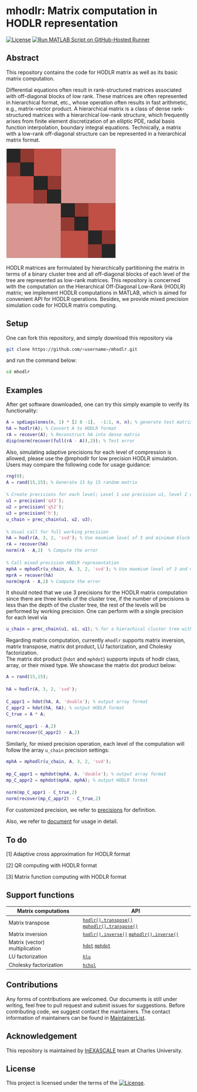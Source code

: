 #   mhodlr: Matrix computation in HODLR representation

[![License](https://img.shields.io/badge/License-BSD_3--Clause-lightblue.svg)](https://opensource.org/licenses/BSD-3-Clause)
[![Run MATLAB Script on GitHub-Hosted Runner](https://github.com/chenxinye/mhodlr/actions/workflows/myscript.yml/badge.svg)](https://github.com/chenxinye/mhodlr/actions/workflows/myscript.yml)

## Abstract

This repository contains the code for HODLR matrix as well as its basic matrix computation. 

Differential equations often result in rank-structured matrices associated with off-diagonal blocks of low rank. These matrices are often represented in hierarchical format, etc., whose operation often results in fast arithmetic, e.g., matrix-vector product.  A hierarchical matrix is a class of dense rank-structured matrices with a hierarchical low-rank structure, which frequently arises from finite element discretization of an elliptic PDE, radial basis function interpolation, boundary integral equations. Technically, a matrix with a low-rank off-diagonal structure can be represented in a hierarchical matrix format.


<img src=docs/demo.png width=300 />

HODLR matrices are formulated by hierarchically partitioning the matrix in terms of a binary cluster tree and all off-diagonal blocks of each level of the tree are represented as low-rank matrices. This repository is concerned with the computation on the Hierarchical Off-Diagonal Low-Rank (HODLR) matrix; we implement HODLR computations in MATLAB, which is aimed for convenient API for HODLR operations. Besides, we provide mixed precision simulation code for HODLR matrix computing.   



Setup
-------

One can fork this repository, and simply download this repository via
```bash
git clone https://github.com/<username>/mhodlr.git
```
and run the command below:
```bash
cd mhodlr
```

Examples
-----------

After get software downloaded, one can try this simply example to verify its functionality:
```matlab
A = spdiags(ones(n, 1) * [2 8 -1],  -1:1, n, n); % generate test matrix
hA = hodlr(A); % Convert A to HODLR format
rA = recover(A); % Reconstruct hA into dense matrix
disp(norm(recover(full(rA - A)),2)); % Test error
```

Also, simulating adaptive precisions for each level of compression is allowed, please use the @mphodlr for low precision HODLR simulation. Users may compare the following code for usage guidance:
```matlab
rng(0);
A = rand(15,15); % Generate 15 by 15 random matrix

% Create precisions for each level; Level 1 use precision u1, level 2 use precision u2, ...
u1 = precision('q43');
u2 = precision('q52');
u3 = precision('h');
u_chain = prec_chain(u1, u2, u3);

% Usual call for full working precision 
hA = hodlr(A, 3, 2, 'svd'); % Use maxmium level of 3 and minimum block size of 2, and perform SVD (default) low rank approximation.
rA = recover(hA)
norm(rA - A,2)  % Compute the error

% Call mixed precision HODLR representation
mphA = mphodlr(u_chain, A, 3, 2, 'svd'); % Use maxmium level of 3 and minimum block size of 2, and perform SVD (default) low rank approximation.
mprA = recover(hA)
norm(mprA - A,2) % Compute the error

```
It should noted that we use 3 precisions for the HODLR matrix computation since there are three levels of the cluster tree, if the number of precisions is less than the depth of the cluster tree, the rest of the levels will be performed by working precision. One can perform with a single precision for each level via 

```matlab
u_chain = prec_chain(u1, u1, u1); % for a hierachical cluster tree with depth of 3
``` 

Regarding matrix computation, currently ``mhodlr`` supports matrix inversion, matrix transpose, matrix dot product, LU factorization, and Cholesky factorization.  
The matrix dot product (``hdot`` and ``mphdot``) supports inputs of hodlr class, array, or their mixed type. We showcase the matrix dot product below:

```matlab
A = rand(15,15);

hA = hodlr(A, 3, 2, 'svd'); 

C_appr1 = hdot(hA, A, 'double'); % output array format
C_appr2 = hdot(hA, hA); % output HODLR format
C_true = A * A;

norm(C_appr1 - A,2)
norm(recover(C_appr2) - A,2)
```

Similarly, for mixed precision operation, each level of the computation will follow the array ``u_chain`` precision settings:

```matlab
mphA = mphodlr(u_chain, A, 3, 2, 'svd');

mp_C_appr1 = mphdot(mphA, A, 'double'); % output array format
mp_C_appr2 = mphdot(mphA, mphA); % output HODLR format

norm(mp_C_appr1 - C_true,2)
norm(recover(mp_C_appr2) - C_true,2) 
```



For customized precision, we refer to [precisions](https://github.com/chenxinye/mhodlr/blob/main/docs/source/precision.rst) for definition. 

Also, we refer to [document](https://github.com/chenxinye/mhodlr/blob/main/docs/source/start.rst) for usage in detail.


To do
---------------
[1] Adaptive cross approximation for HODLR format

[2] QR computing with HODLR format

[3] Matrix function computing with HODLR format



Support functions
---------------

|  Matrix computations | API|
|  ----  | ----  |
| Matrix transpose   | [``hodlr().transpose()``](https://github.com/chenxinye/mhodlr/blob/main/%40hodlr/hodlr.m) [``mphodlr().transpose()``](https://github.com/chenxinye/mhodlr/blob/main/%40mphodlr/mphodlr.m)|
| Matrix inversion   | [``hodlr().inverse()``](https://github.com/chenxinye/mhodlr/blob/main/%40hodlr/hodlr.m) [``mphodlr().inverse()``](https://github.com/chenxinye/mhodlr/blob/main/%40mphodlr/mphodlr.m)|
| Matrix (vector) multiplication | [``hdot``](https://github.com/chenxinye/mhodlr/blob/main/%40hodlr/hdot.m) [``mphdot``](https://github.com/chenxinye/mhodlr/blob/main/%40mphodlr/mphdot.m) |
| LU factorization   | [``hlu``](https://github.com/chenxinye/mhodlr/blob/main/%40hodlr/hlu.m)|
| Cholesky factorization  | [``hchol``](https://github.com/chenxinye/mhodlr/blob/main/%40hodlr/hchol.m)|


Contributions
---------------
Any forms of contributions are welcomed. Our documents is still under writing, feel free to pull request and submit issues for suggestions. Before contributing code, we suggest contact the maintainers. The contact information of maintainers can be found in  [MaintainerList](https://github.com/chenxinye/mhodlr/blob/main/maintainerList).


Acknowledgement
---------------
This repository is maintained by [InEXASCALE](https://www.karlin.mff.cuni.cz/~carson/inexascale) team at Charles University. 


License
----------------

This project is licensed under the terms of the [![License](https://img.shields.io/badge/License-BSD%203--Clause-blue.svg)](https://opensource.org/licenses/BSD-3-Clause).
